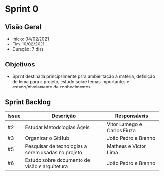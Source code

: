 # Sprint 0
## Visão Geral
- Inicio: 04/02/2021
- Fim: 10/02/2021
- Duração: 7 dias
 
## Objetivos
- Sprint destinada principalmente para ambientação a matéria, definição de tema para o projeto, estudo sobre temas importantes e estudo/nivelamente de conhecimentos.

## Sprint Backlog
| Issue | Descrição | Responsáveis |
|--|--|--|
|#2|Estudar Metodologias Ágeis|Vitor Lamego e Carlos Fiuza|
|#3|Organizar o GitHub|João Pedro e Brenno|
|#5|Pesquisar de tecnologias a serem usadas no projeto|Matheus e Victor Lima|
|#6|Estudo sobre documento de visão e arquitetura|João Pedro e Brenno|
